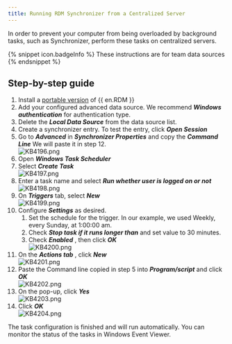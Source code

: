 ```yaml
---
title: Running RDM Synchronizer from a Centralized Server
---
```

In order to prevent your computer from being overloaded by background tasks, such as Synchronizer, perform these tasks on centralized servers.

{% snippet icon.badgeInfo %}
These instructions are for team data sources
{% endsnippet %}

## Step-by-step guide

1. Install a [portable version](https://help.remotedesktopmanager.com/installation_portableusb.html) of {{ en.RDM }}
1. Add your configured advanced data source. We recommend ***Windows authentication*** for authentication type.
1. Delete the ***Local Data Source*** from the data source list.
1. Create a synchronizer entry. To test the entry, click ***Open Session***
1. Go to ***Advanced*** in ***Synchronizer Properties*** and copy the ***Command Line*** We will paste it in step 12.  
![KB4196.png](/img/en/kb/KB4196.png)
1. Open ***Windows Task Scheduler***
1. Select ***Create Task***  
![KB4197.png](/img/en/kb/KB4197.png)
1. Enter a task name and select ***Run whether user is logged on or not***  
![KB4198.png](/img/en/kb/KB4198.png)
1. On ***Triggers*** tab, select ***New***  
![KB4199.png](/img/en/kb/KB4199.png)
1. Configure ***Settings*** as desired.
    1. Set the schedule for the trigger. In our example, we used Weekly, every Sunday, at 1:00:00 am.
    1. Check ***Stop task if it runs longer than*** and set value to 30 minutes.
    1. Check ***Enabled*** , then click ***OK***  
      ![KB4200.png](/img/en/kb/KB4200.png)  
1. On the ***Actions tab*** , click ***New***  
![KB4201.png](/img/en/kb/KB4201.png)
1. Paste the Command line copied in step 5 into ***Program/script*** and click ***OK***  
![KB4202.png](/img/en/kb/KB4202.png)
1. On the pop-up, click ***Yes***  
![KB4203.png](/img/en/kb/KB4203.png)
1. Click ***OK***  
![KB4204.png](/img/en/kb/KB4204.png)  

The task configuration is finished and will run automatically. You can monitor the status of the tasks in Windows Event Viewer.